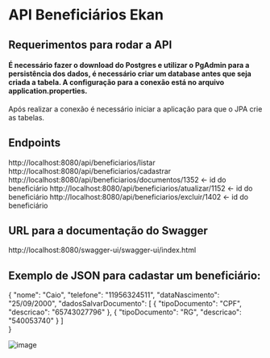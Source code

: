 # API Beneficiários Ekan

## Requerimentos para rodar a API
#### É necessário fazer o download do Postgres e utilizar o PgAdmin para a persistência dos dados, é necessário criar um database antes que seja criada a tabela. A configuração para a conexão está no arquivo application.properties. 
Após realizar a conexão é necessário iniciar a aplicação para que o JPA crie as tabelas.

## Endpoints
http://localhost:8080/api/beneficiarios/listar
http://localhost:8080/api/beneficiarios/cadastrar
http://localhost:8080/api/beneficiarios/documentos/1352 <- id do beneficiário
http://localhost:8080/api/beneficiarios/atualizar/1152 <- id do beneficiário
http://localhost:8080/api/beneficiarios/excluir/1402 <- id do beneficiário

## URL para a documentação do Swagger
http://localhost:8080/swagger-ui/swagger-ui/index.html

## Exemplo de JSON para cadastar um beneficiário:
{
    "nome": "Caio",
    "telefone": "11956324511",
    "dataNascimento": "25/09/2000",
    "dadosSalvarDocumento": [
        {
            "tipoDocumento": "CPF",
            "descricao": "65743027796"
        },
        {
            "tipoDocumento": "RG",
            "descricao": "540053740"
        }
    ]   
}

![image](https://github.com/user-attachments/assets/1809c9bd-ef90-428e-8ce3-2edd15e7b88f)

